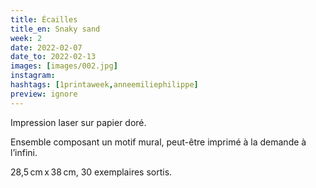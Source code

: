 ```yaml
---
title: Écailles 
title_en: Snaky sand
week: 2
date: 2022-02-07
date_to: 2022-02-13
images: [images/002.jpg]
instagram:
hashtags: [1printaweek,anneemiliephilippe]
preview: ignore
---
```

Impression laser sur papier doré.

Ensemble composant un motif mural, peut-être imprimé à la demande à l’infini. 

28,5 cm x 38 cm, 30 exemplaires sortis.